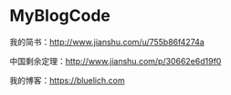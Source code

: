 # MyBlogCode

我的简书：http://www.jianshu.com/u/755b86f4274a


中国剩余定理：http://www.jianshu.com/p/30662e6d19f0


我的博客：https://bluelich.com

